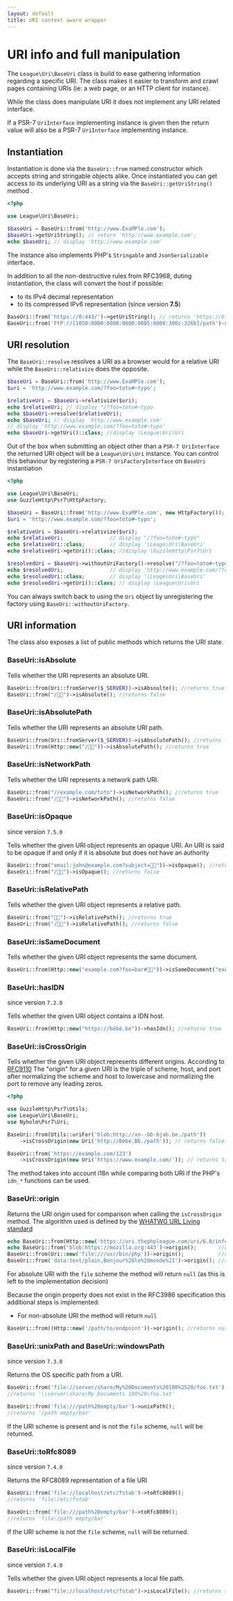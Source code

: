 ```yaml
---
layout: default
title: URI context aware wrapper
---
```


URI info and full manipulation
=======

The `League\Uri\BaseUri` class is build to ease gathering information regarding a specific URI. 
The class makes it easier to transform and crawl pages containing URIs (ie: a web page, or an HTTP client for instance).

<p class="message-warning">While the class does manipulate URI it does not implement any URI related interface.</p>
<p class="message-notice">If a PSR-7 <code>UriInterface</code> implementing instance is given then the return value
will also be a PSR-7 <code>UriInterface</code> implementing instance.</p>

## Instantiation

Instantiation is done via the `BaseUri::from` named constructor which accepts string and stringable objects alike.
Once instantiated you can get access to its underlying URI as a string via the `BaseUri::getUriString()` method .

~~~php
<?php

use League\Uri\BaseUri;

$baseUri = BaseUri::from('http://www.ExaMPle.com');
$baseUri->getUriString(); // return 'http://www.example.com';
echo $baseUri; // display 'http://www.example.com'
~~~

The instance also implements PHP's `Stringable` and `JsonSerializable` interface.

In addition to all the non-destructive rules from RFC3968, duting instantiation, the class
will convert the host if possible:

- to its IPv4 decimal representation
- to its compressed IPv6 representation (since version **7.5**)

```php
BaseUri::from('https://0:443/')->getUriString(); // returns 'https://0.0.0.0/
BaseUri::from('FtP://[1050:0000:0000:0000:0005:0000:300c:326b]/path')->getUriString(); // returns 'ftp://[1050::5:0:300c:326b]/path
```

## URI resolution

The `BaseUri::resolve` resolves a URI as a browser would for a relative URI while
the `BaseUri::relativize` does the opposite.

~~~php
$baseUri = BaseUri::from('http://www.ExaMPle.com');
$uri = 'http://www.example.com/?foo=toto#~typo';

$relativeUri = $baseUri->relativize($uri);
echo $relativeUri; // display "/?foo=toto#~typo
echo $baseUri->resolve($relativeUri);
echo $baseUri; // display 'http://www.example.com'
// display 'http://www.example.com/?foo=toto#~typo'
echo $baseUri->getUri()::class; //display \League\Uri\Uri
~~~

Out of the box when submitting an object other than a `PSR-7 UriInterface`
the returned URI object will be a `League\Uri\Uri` instance. You can control this behaviour by registering
a `PSR-7 UriFactoryInterface` on `BaseUri` instantiation

~~~php
<?php

use League\Uri\BaseUri;
use GuzzleHttp\Psr7\HttpFactory;

$baseUri = BaseUri::from('http://www.ExaMPle.com', new HttpFactory());
$uri = 'http://www.example.com/?foo=toto#~typo';

$relativeUri = $baseUri->relativize($uri);
echo $relativeUri;               // display "/?foo=toto#~typo"
echo $relativeUri::class;        // display '\Leage\Uri\BaseUri'
echo $relativeUri->getUri()::class; //display \GuzzleHttp\Psr7\Uri

$resolvedUri = $baseUri->withoutUriFactory()->resolve("/?foo=toto#~typo");
echo $resolvedUri;               // display 'http://www.example.com/?foo=toto#~typo'
echo $resolvedUri::class;        // display '\Leage\Uri\BaseUri'
echo $resolvedUri->getUri()::class; // display \League\Uri\Uri
~~~

You can always switch back to using the `Uri` object by unregistering the factory using `BaseUri::withoutUriFactory`.

## URI information

The class also exposes a list of public methods which returns the URI state.

### BaseUri::isAbsolute

Tells whether the URI represents an absolute URI.

~~~php
BaseUri::from(Uri::fromServer($_SERVER))->isAbsoulte(); //returns true
BaseUri::from("/🍣🍺")->isAbsolute(); //returns false
~~~

### BaseUri::isAbsolutePath

Tells whether the URI represents an absolute URI path.

~~~php
BaseUri::from(Uri::fromServer($_SERVER))->isAbsolutePath(); //returns false
BaseUri::from(Http::new("/🍣🍺"))->isAbsolutePath(); //returns true
~~~

### BaseUri::isNetworkPath

Tells whether the URI represents a network path URI.

~~~php
BaseUri::from("//example.com/toto")->isNetworkPath(); //returns true
BaseUri::from("/🍣🍺")->isNetworkPath(); //returns false
~~~

### BaseUri::isOpaque

<p class="message-notice">since version <code>7.5.0</code></p>

Tells whether the given URI object represents an opaque URI. An URI is said to be
opaque if and only if it is absolute but does not have an authority

~~~php
BaseUri::from("email:john@example.com?subject=🏳️‍🌈"))->isOpaque(); //returns true
BaseUri::from("/🍣🍺")->isOpaque(); //returns false
~~~

### BaseUri::isRelativePath

Tells whether the given URI object represents a relative path.

~~~php
BaseUri::from("🏳️‍🌈")->isRelativePath(); //returns true
BaseUri::from("/🍣🍺")->isRelativePath(); //returns false
~~~

### BaseUri::isSameDocument

Tells whether the given URI object represents the same document.

~~~php
BaseUri::from(Http::new("example.com?foo=bar#🏳️‍🌈"))->isSameDocument("exAMpLE.com?foo=bar#🍣🍺"); //returns true
~~~

### BaseUri::hasIDN

<p class="message-notice">since version <code>7.2.0</code></p>

Tells whether the given URI object contains a IDN host.

~~~php
BaseUri::from(Http::new("https://bébé.be"))->hasIdn(); //returns true
~~~

### BaseUri::isCrossOrigin

Tells whether the given URI object represents different origins.
According to [RFC9110](https://www.rfc-editor.org/rfc/rfc9110#section-4.3.1) The "origin"
for a given URI is the triple of scheme, host, and port after normalizing
the scheme and host to lowercase and normalizing the port to remove
any leading zeros.

~~~php
<?php

use GuzzleHttp\Psr7\Utils;
use League\Uri\BaseUri;
use Nyholm\Psr7\Uri;

BaseUri::from(Utils::uriFor('blob:http://xn--bb-bjab.be./path'))
    ->isCrossOrigin(new Uri('http://Bébé.BE./path')); // returns false

BaseUri::from('https://example.com/123')
    ->isCrossOrigin(new Uri('https://www.example.com/')); // returns true
~~~

The method takes into account i18n while comparing both URI if the PHP's `idn_*` functions can be used.

### BaseUri::origin

Returns the URI origin used for comparison when calling the `isCrossOrigin` method. The algorithm used is defined by
the [WHATWG URL Living standard](https://url.spec.whatwg.org/#origin)

~~~php
echo BaseUri::from(Http::new('https://uri.thephpleague.com/uri/6.0/info/'))->origin(); //display 'https://uri.thephpleague.com';
echo BaseUri::from('blob:https://mozilla.org:443')->origin();       //display 'https://mozilla.org'
BaseUri::from(Uri::new('file:///usr/bin/php'))->origin();           //returns null
BaseUri::from('data:text/plain,Bonjour%20le%20monde%21')->origin(); //returns null
~~~

<p class="message-info">For absolute URI with the <code>file</code> scheme the method will return <code>null</code> (as this is left to the implementation decision)</p>
Because the origin property does not exist in the RFC3986 specification this additional steps is implemented:

- For non-absolute URI the method will return `null`

~~~php
BaseUri::from((Http::new('/path/to/endpoint'))->origin(); //returns null
~~~

### BaseUri::unixPath and BaseUri::windowsPath

<p class="message-notice">since version <code>7.3.0</code></p>

Returns the OS specific path from a URI.

~~~php
BaseUri::from('file://server/share/My%20Documents%20100%2520/foo.txt')->windowsPath();
//returns '\\server\share\My Documents 100%20\foo.txt'

BaseUri::from('file:///path%20empty/bar')->unixPath();
//returns '/path empty/bar'
~~~

If the URI scheme is present and is not the `file` scheme, `null` will be returned.

### BaseUri::toRfc8089

<p class="message-notice">since version <code>7.4.0</code></p>

Returns the RFC8089 representation of a file URI

~~~php
BaseUri::from('file://localhost/etc/fstab')->toRfc8089();
//returns 'file:/etc/fstab'

BaseUri::from('file:///path%20empty/bar')->toRfc8089();
//returns 'file:/path empty/bar'
~~~

If the URI scheme is not the `file` scheme, `null` will be returned.

### BaseUri::isLocalFile

<p class="message-notice">since version <code>7.4.0</code></p>

Tells whether the given URI object represents a local file path.

~~~php
BaseUri::from("file://localhost/etc/fstab")->isLocalFile(); //returns true
~~~
